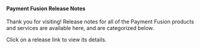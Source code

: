 #### Payment Fusion Release Notes

Thank you for visiting! Release notes for all of the Payment Fusion products and services are available here, and are categorized below.

Click on a release link to view its details.
